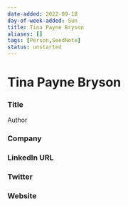 ```yaml
---
date-added: 2022-09-18
day-of-week-added: Sun
title: Tina Payne Bryson
aliases: []
tags: [Person,SeedNote]
status: unstarted
---
```


# Tina Payne Bryson

### Title
Author

### Company


### LinkedIn URL


### Twitter


### Website






